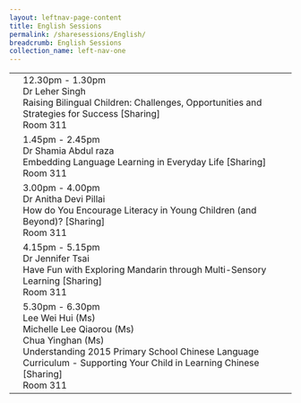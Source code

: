 ```yaml
---
layout: leftnav-page-content
title: English Sessions
permalink: /sharesessions/English/
breadcrumb: English Sessions
collection_name: left-nav-one
---
```


<table>
  
  <tr>
    <td>
    </td>
    <td>12.30pm - 1.30pm<br>Dr Leher Singh<br>Raising Bilingual Children: Challenges, Opportunities and Strategies for Success [Sharing]<br> Room 311
    </td>
  </tr>
  <tr>
    <td>
    </td>
    <td>1.45pm - 2.45pm<br>Dr Shamia Abdul raza<br>Embedding Language Learning in Everyday Life [Sharing]<br> Room 311
    </td>
  </tr>
    <tr>
    <td>
    </td>
    <td>3.00pm - 4.00pm<br>Dr Anitha Devi Pillai<br>How do You Encourage Literacy in Young Children (and Beyond)? [Sharing]<br> Room 311
    </td>
  </tr>
    <tr>
    <td>
    </td>
    <td>4.15pm - 5.15pm<br>Dr Jennifer Tsai
      <br>Have Fun with Exploring Mandarin through Multi-Sensory Learning [Sharing]
      <br> Room 311
    </td>
  </tr>
  <tr>
    <td>
    </td>
    <td>5.30pm - 6.30pm<br>Lee Wei Hui (Ms)
      <br>Michelle Lee Qiaorou (Ms)
      <br>Chua Yinghan (Ms)
      <br>Understanding 2015 Primary School Chinese Language Curriculum - Supporting Your Child in Learning Chinese [Sharing]
      <br> Room 311
    </td>
  </tr>
  
</table>

